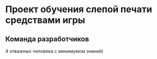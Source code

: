 # Проект обучения слепой печати средствами игры

## Команда разработчиков
4 отважных человека с минимумом знаний)
